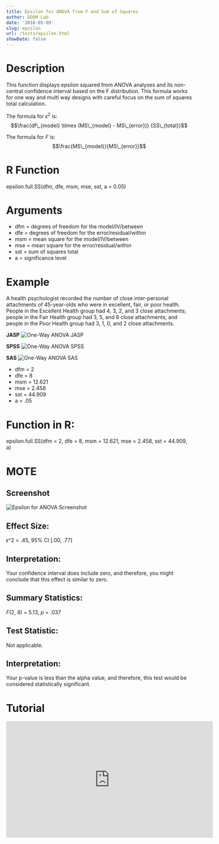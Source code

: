 ```yaml
---
title: Epsilon for ANOVA from F and Sum of Squares
author: DOOM Lab
date: '2018-05-09'
slug: epsilon
url: /tests/epsilon.html
showDate: false
---
```


<script src="//yihui.name/js/math-code.js"></script>
<script type = "text/x-mathjax-config">
MathJax.Hub.Config({
tex2jax: {
inlineMath: [['$', '$']],
}
})
</script>
<script async
src="//cdn.bootcss.com/mathjax/2.7.1/MathJax.js?config=TeX-MML-AM_CHTML">
</script>

# Description   

This function displays epsilon squared from ANOVA analyses and its non-central confidence interval based on the F distribution. This formula works for one way and multi way designs with careful focus on the sum of squares total calculation.

The formula for $\epsilon^2$ is: $$\frac{df\_{model} \times (MS\_{model} - MS\_{error})} {SS\_{total}}$$

The formula for *F* is: $$\frac{MS\_{model}}{MS\_{error}}$$

# R Function

epsilon.full.SS(dfm, dfe, msm, mse, sst, a = 0.05)

# Arguments 

+ dfm	= degrees of freedom for the model/IV/between
+ dfe	= degrees of freedom for the error/residual/within
+ msm = mean square for the model/IV/between
+ mse =	mean square for the error/residual/within
+ sst	= sum of squares total
+ a	= significance level

# Example  

A health psychologist recorded the number of close inter-personal attachments of 45-year-olds who were in excellent, fair, or poor health. People in the Excellent Health group had 4, 3, 2, and 3 close attachments; people in the Fair Health group had 3, 5, and 8 close attachments; and people in the Poor Health group had 3, 1, 0, and 2 close attachments. 

**JASP**
![One-Way ANOVA JASP](https://raw.githubusercontent.com/doomlab/shiny-server/master/MOTE/examples/bn%201%20ANOVA%20JASP.png)

**SPSS**
![One-Way ANOVA SPSS](https://raw.githubusercontent.com/doomlab/shiny-server/master/MOTE/examples/bn%201%20anova%20SPSS.png)

**SAS**
![One-Way ANOVA SAS](https://raw.githubusercontent.com/doomlab/shiny-server/master/MOTE/examples/bn%201%20anova%20SAS.PNG)

+ dfm = 2  
+ dfe = 8 
+ msm = 12.621
+ mse = 2.458
+ sst = 44.909  
+ a	= .05

# Function in R: 

epsilon.full.SS(dfm = 2, dfe = 8, msm = 12.621, mse = 2.458, sst = 44.909, a)

# MOTE

## Screenshot

![Epsilon for ANOVA Screenshot](../images/epsilon.jpg)

## Effect Size:

$\epsilon\^2$ = .45, 95% CI [.00, .77]

## Interpretation: 

Your confidence interval does include zero, and therefore, you might conclude that this effect is similar to zero. 

## Summary Statistics: 

*F*(2, 8) = 5.13, *p* = .037

## Test Statistic: 

Not applicable. 

## Interpretation: 

Your p-value is less than the alpha value, and therefore, this test would be considered statistically significant. 

# Tutorial

<iframe width="560" height="315" src="https://www.youtube.com/embed/5yfUgJB4mwY" frameborder="0" allow="autoplay; encrypted-media" allowfullscreen></iframe>
